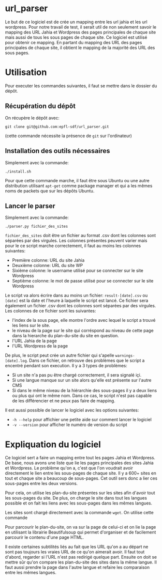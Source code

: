 # url_parser
Le but de ce logiciel est de crée un mapping entre les url jahia et les url
wordpress. Pour notre travail de test, il serait util de non seulement savoir
le mapping des URL Jahia et Wordpress des pages principales de chaque site
mais aussi de tous les sous pages de chaque site. Ce logiciel est utilisé
pour obtenir ce mapping. En partant du mapping des URL des pages principales
de chaque site, il obtient le mapping de la majorité des URL des sous pages.

# Utilisation
Pour executer les commandes suivantes, il faut se mettre dans le dossier du
dépôt.

## Récupération du dépôt
On récupère le dépôt avec:
```
git clone git@github.com:epfl-sdf/url_parser.git
```
(cette commande nécessite la présence de `git` sur l'ordinateur)

## Installation des outils nécessaires
Simplement avec la commande:
```
./install.sh
```
Pour que cette commande marche, il faut être sous Ubuntu ou une autre
distribution utilisant `apt-get` comme package manager et qui a les
mêmes noms de packets que sur les dépôts Ubuntu.

## Lancer le parser
Simplement avec la commande:
```
./parser.py fichier_des_sites
```

`fichier_des_sites` doit être un fichier au format .csv dont les colonnes sont
séparées par des virgules. Les colonnes présentes peuvent varier mais pour le
ce script marche correctement, il faut au moins les colonnes suivantes:
* Première colonne: URL du site Jahia
* Deuxième colonne: URL du site WP
* Sixième colonne: le username utilisé pour se connecter sur le site Wordpress
* Septième colonne: le mot de passe utilisé pour se connecter sur le site Wordpress

Le script va alors écrire dans au moins un fichier: `result-[date].csv` ou `[date]`
est la date et l'heure à laquelle le script est lancé. Ce fichier sera également
un fichier .csv dont les colonnes sont séparées par des virgules. Les colonnes de
ce fichier sont les suivantes:
* l'index de la sous page, elle montre l'ordre avec lequel le script a trouvé les
  liens sur le site.
* le niveau de la page sur le site qui corréspond au niveau de cette page dans la
  hierarche du plan-du-site du site en question.
* l'URL Jahia de la page
* l'URL Wordpress de la page

De plus, le script peut crée un autre fichier qui s'apelle `warnings-[date].log`.
Dans ce fichier, on retrouve des problèmes que le script a encentré pendant son
execution. Il y a 3 types de problèmes:
* Si un site n'a pas pu être chargé correctement, il sera signalé içi.
* Si une langue manque sur un site alors qu'elle est présente sur l'autre CMS
* Si dans le même niveau de la hiérarchie des sous-pages il y a deux liens ou plus
  qui ont le même nom. Dans ce cas, le script n'est pas capable de les différencier
  et ne peux pas faire de mapping.

Il est aussi possible de lancer le logiciel avec les options suivantes:
* `-h --help` pour affichier une petite aide sur comment lancer le logiciel
* `-v --version` pour afficher le numéro de version du script

# Expliquation du logiciel

Ce logiciel sert a faire un mapping entre tout les pages Jahia et Wordpress.
De base, nous avons une liste que lie les pages principales des sites Jahia et
Wordpress. Le problème qu'on a, c'est que l'on voudrait avoir directement le lien
entre les sous-pages de chaque site. Il y a 600+ sites en tout et chaque site a
beaucoup de sous-pages. Cet outil sers donc a lier ces sous-pages entre les deux
versions.

Pour cela, on utilise les plan-du-site présentes sur les sites afin d'avoir tout
les sous-pages du site. De plus, on charge le site dans tout les langues possible
et on fait les liens avec les sous-pages dans les mêmes langues.

Les sites sont chargé directement avec la commande `wget`. On utilise cette commande


Pour parcourir le plan-du-site, on va sur la page de celui-ci et on lie la page
en utilisant la librairie Beautifulsoup qui permet d'organiser et de facilement
parcourir le contenu d'une page HTML.

Il existe certaines subtilités liés au fait que les URL qu'on a au départ ne sont
pas toujours les vraies URL de ce qu'on aimerait avoir. Il faut tout d'abord,
regarder si l'URL n'est pas redirigé quelque part. Ensuite on doit se mettre sûr
qu'on compare les plan-du-site des sites dans la même langue. Il faut aussi prendre
la page dans l'autre langue et refaire les comparaison entre les mêmes langues.
